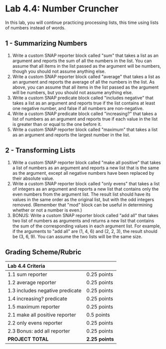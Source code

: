 # Lab 4.4: Number Cruncher

In this lab, you will continue practicing processing lists, this time using lists of numbers instead of words.

## 1 - Summarizing Numbers

1. Write a custom SNAP reporter block called "sum" that takes a list as an argument and reports the sum of all the numbers in the list. You can assume that all items in the list passed as the argument will be numbers, though you should not assume anything else.
2. Write a custom SNAP reporter block called "average" that takes a list as an argument and reports the average of all the numbers in the list. As above, you can assume that all items in the list passed as the argument will be numbers, but you should not assume anything else.
3. Write a custom SNAP predicate block called "includes negative" that takes a list as an argument and reports true if the list contains at least one negative number, and false if all numbers are non-negative.
4. Write a custom SNAP predicate block called "increasing?" that takes a list of numbers as an argument and reports true if each value in the list is greater than or equal to the one before it.
5. Write a custom SNAP reporter block called "maximum" that takes a list as an argument and reports the largest number in the list.

## 2 - Transforming Lists

1. Write a custom SNAP reporter block called "make all positive" that takes a list of numbers as an argument and reports a new list that is the same as the argument, except all negative numbers have been replaced by their absolute value.
2. Write a custom SNAP reporter block called "only evens" that takes a list of integers as an argument and reports a new list that contains only the even numbers from the argument list. The result list should have its values in the same order as the original list, but with the odd integers removed. \(Remember that "mod" block can be useful in determining whether or not a number is even.\)
3. BONUS: Write a custom SNAP reporter block called "add all" that takes two list of numbers as arguments and returns a new list that contains the sum of the corresponding values in each argument list. For example, if the arguments to "add all" are \(1, 4, 6\) and \(2, 2, 3\), the result should be \(3, 6, 9\). You can assume the two lists will be the same size.

## Grading Scheme/Rubric

| **Lab 4.4 Criteria** |  |
| :--- | :--- |
| 1.1 sum reporter | 0.25 points |
| 1.2 average reporter | 0.25 points |
| 1.3 includes negative predicate | 0.25 points |
| 1.4 increasing? predicate | 0.25 points |
| 1.5 maximum reporter | 0.25 points |
| 2.1 make all positive reporter | 0.5 points |
| 2.2 only evens reporter | 0.25 points |
| 2.3 Bonus: add all reporter | 0.25 points |
| **PROJECT TOTAL** | **2.25 points** |

